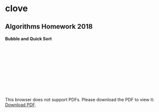 # clove
## Algorithms Homework 2018

#### Bubble and Quick Sort

<object data="https://github.com/sayloren/clove/blob/master/Sorting_graphs.html" type="application/pdf" width="700px" height="700px">
    <embed src="https://github.com/sayloren/clove/blob/master/Sorting_graphs.html">
        <p>This browser does not support PDFs. Please download the PDF to view it: <a href="https://github.com/sayloren/clove/blob/master/Sorting_graphs.html">Download PDF</a>.</p>
    </embed>
</object>
